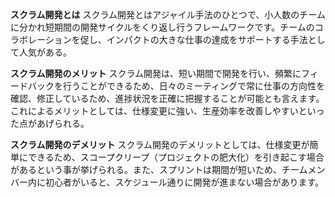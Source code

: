 **スクラム開発とは**
スクラム開発とはアジャイル手法のひとつで、小人数のチームに分かれ短期間の開発サイクルをくり返し行うフレームワークです。チームのコラボレーションを促し、インパクトの大きな仕事の達成をサポートする手法として人気がある。

**スクラム開発のメリット**
スクラム開発は、短い期間で開発を行い、頻繁にフィードバックを行うことができるため、日々のミーティングで常に仕事の方向性を確認、修正しているため、進捗状況を正確に把握することが可能とも言えます。これによるメリットとしては、仕様変更に強い、生産効率を改善しやすいといった点があげられる。

**スクラム開発のデメリット**
スクラム開発のデメリットとしては、仕様変更が簡単にできるため、スコープクリープ（プロジェクトの肥大化）を引き起こす場合があるという事が挙げられる。また、スプリントは期間が短いため、チームメンバー内に初心者がいると、スケジュール通りに開発が進まない場合があります。

